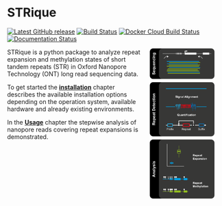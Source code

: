 # STRique
[![Latest GitHub release](https://img.shields.io/github/release-pre/giesselmann/STRique.svg)](https://github.com/giesselmann/STRique/releases/latest)
[![Build Status](https://travis-ci.org/giesselmann/STRique.svg?branch=master)](https://travis-ci.org/giesselmann/STRique)
[![Docker Cloud Build Status](https://img.shields.io/docker/cloud/build/giesselmann/strique.svg)](https://hub.docker.com/r/giesselmann/strique/)
[![Documentation Status](https://readthedocs.org/projects/strique/badge/?version=latest)](https://strique.readthedocs.io/en/latest/?badge=latest)

<img align="right" src="docs/images/workflow.png" width="30%" hspace="20">

STRique is a python package to analyze repeat expansion and methylation states of short tandem repeats (STR) in Oxford Nanopore Technology (ONT) long read sequencing data.

To get started the **[installation](installation/prerequisites.md)** chapter describes the available installation options depending on the operation system, available hardware and already existing environments.

In the **[Usage](examples/intro.md)** chapter the stepwise analysis of nanopore reads covering repeat expansions is demonstrated.

